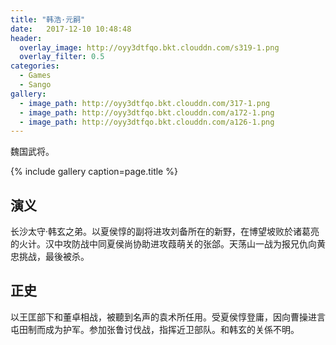 ```yaml
---
title: "韩浩·元嗣"
date:   2017-12-10 10:48:48
header:
  overlay_image: http://oyy3dtfqo.bkt.clouddn.com/s319-1.png
  overlay_filter: 0.5
categories:
  - Games
  - Sango
gallery:
  - image_path: http://oyy3dtfqo.bkt.clouddn.com/317-1.png
  - image_path: http://oyy3dtfqo.bkt.clouddn.com/a172-1.png
  - image_path: http://oyy3dtfqo.bkt.clouddn.com/a126-1.png
---
```


魏国武将。

{% include gallery caption=page.title %}

## 演义

长沙太守·韩玄之弟。以夏侯惇的副将进攻刘备所在的新野，在博望坡败於诸葛亮的火计。汉中攻防战中同夏侯尚协助进攻葭萌关的张郃。天荡山一战为报兄仇向黄忠挑战，最後被杀。

## 正史

以王匡部下和董卓相战，被聽到名声的袁术所任用。受夏侯惇登庸，因向曹操进言屯田制而成为护军。参加张鲁讨伐战，指挥近卫部队。和韩玄的关係不明。